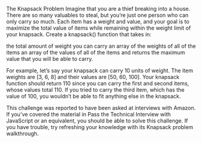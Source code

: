 The Knapsack Problem
Imagine that you are a thief breaking into a house. There are so many valuables to steal, but you’re just one person who can only carry so much. Each item has a weight and value, and your goal is to maximize the total value of items while remaining within the weight limit of your knapsack. Create a knapsack() function that takes in:

the total amount of weight you can carry
an array of the weights of all of the items
an array of the values of all of the items
and returns the maximum value that you will be able to carry.

For example, let’s say your knapsack can carry 10 units of weight. The item weights are [3, 6, 8] and their values are [50, 60, 100]. Your knapsack function should return 110 since you can carry the first and second items, whose values total 110. If you tried to carry the third item, which has the value of 100, you wouldn’t be able to fit anything else in the knapsack.

This challenge was reported to have been asked at interviews with Amazon. If you’ve covered the material in Pass the Technical Interview with JavaScript or an equivalent, you should be able to solve this challenge. If you have trouble, try refreshing your knowledge with its Knapsack problem walkthrough.